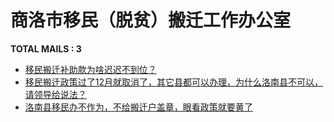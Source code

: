 # 商洛市移民（脱贫）搬迁工作办公室
__TOTAL MAILS : 3__
- [移民搬迁补助款为啥迟迟不到位？](../../category/letters/5381.md)
- [移民搬迁政策过了12月就取消了，其它县都可以办理，为什么洛南县不可以，请领导给说法？](../../category/letters/5094.md)
- [洛南县移民办不作为，不给搬迁户盖章，眼看政策就要黄了](../../category/letters/5039.md)